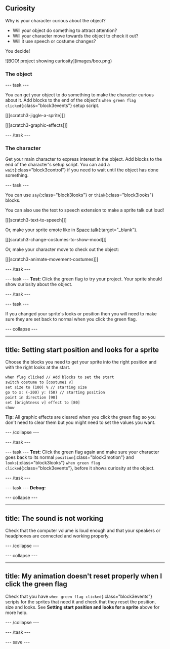 ## Curiosity 

<div style="display: flex; flex-wrap: wrap">
<div style="flex-basis: 200px; flex-grow: 1; margin-right: 15px;">
Why is your character curious about the object?

- Will your object do something to attract attention?
- Will your character move towards the object to check it out?
- Will it use speech or costume changes?

You decide!
</div>
<div>
![BOO! project showing curiosity](images/boo.png)
</div>
</div>

### The object

--- task ---

You can get your object to do something to make the character curious about it. Add blocks to the end of the object's `when green flag clicked`{:class="block3events"} setup script.

[[[scratch3-jiggle-a-sprite]]]

[[[scratch3-graphic-effects]]]

--- /task ---

### The character

Get your main character to express interest in the object. Add blocks to the end of the character's setup script. You can add a `wait`{:class="block3control"} if you need to wait until the object has done something.

--- task ---

You can use `say`{:class="block3looks"} or `think`{:class="block3looks"} blocks.

You can also use the text to speech extension to make a sprite talk out loud!

[[[scratch3-text-to-speech]]]

Or, make your sprite emote like in [Space talk](https://projects.raspberrypi.org/en/projects/space-talk){:target="_blank"}. 

[[[scratch3-change-costumes-to-show-mood]]]

Or, make your character move to check out the object:

[[[scratch3-animate-movement-costumes]]]

--- /task ---

--- task ---
**Test:** Click the green flag to try your project. Your sprite should show curiosity about the object.

--- /task ---

--- task ---

If you changed your sprite's looks or position then you will need to make sure they are set back to normal when you click the green flag.

--- collapse ---

---
title: Setting start position and looks for a sprite
---

Choose the blocks you need to get your sprite into the right position and with the right looks at the start.

```blocks3
when flag clicked // Add blocks to set the start 
switch costume to [costume1 v]
set size to (100) % // starting size
go to x: (-200) y: (50) // starting position
point in direction [90]
set [brightness v] effect to [80]
show
```

**Tip:** All graphic effects are cleared when you click the green flag so you don't need to clear them but you might need to set the values you want. 

--- /collapse ---

--- /task ---

--- task ---
**Test:** Click the green flag again and make sure your character goes back to its normal `position`{:class="block3motion"} and `looks`{:class="block3looks"} `when green flag clicked`{:class="block3events"}, before it shows curiosity at the object.

--- /task ---

--- task ---
**Debug:**

--- collapse ---

---
title: The sound is not working
---

Check that the computer volume is loud enough and that your speakers or headphones are connected and working properly. 

--- /collapse ---

--- collapse ---

---
title: My animation doesn't reset properly when I click the green flag
---

Check that you have `when green flag clicked`{:class="block3events"} scripts for the sprites that need it and check that they reset the position, size and looks. See **Setting start position and looks for a sprite** above for more help.

--- /collapse ---

--- /task ---

--- save ---
